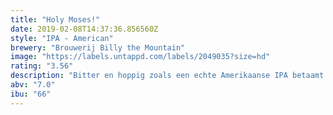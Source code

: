```yaml
---
title: "Holy Moses!"
date: 2019-02-08T14:37:36.856560Z
style: "IPA - American"
brewery: "Brouwerij Billy the Mountain"
image: "https://labels.untappd.com/labels/2049035?size=hd"
rating: "3.56"
description: "Bitter en hoppig zoals een echte Amerikaanse IPA betaamt. Onderscheidend door zijn krachtige body."
abv: "7.0"
ibu: "66"
---
```

